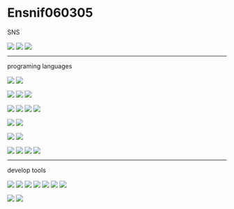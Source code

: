 <!--
**ensnif060305/ensnif060305** is a ✨ _special_ ✨ repository because its `README.md` (this file) appears on your GitHub profile.

Here are some ideas to get you started:3178C6

- 🔭 I’m currently working on ...
- 🌱 I’m currently learning ...
- 👯 I’m looking to collaborate on ...
- 🤔 I’m looking for help with ...
- 💬 Ask me about ...
- 📫 How to reach me: ...
- 😄 Pronouns: ...
- ⚡ Fun fact: ...
-->


<h1>Ensnif060305</h1>

<p>SNS</p>

<a href="https://instagram.com/___jm.s.h___/"><img align="center" src="https://img.shields.io/badge/-Instagram-E4405F?logo=Instagram&logoColor=white&style=flat"/></a>    <a href="https://www.facebook.com/profile.php?id=100018083712784"><img align="center" src="https://img.shields.io/badge/-Facebook-1877F2?logo=Facebook&logoColor=white&style=flat"/></a>  <a href="#"><img align="center" src="https://img.shields.io/badge/-Discord-5865F2?logo=Discord&logoColor=white&style=flat"/></a>

<hr size="1px">

<p>programing languages</p>


<a href="#"><img align="center" src="https://img.shields.io/badge/-React-61DAFB?logo=React&logoColor=white&style=flat"/></a> <a href="#"><img align="center" src="https://img.shields.io/badge/-React_Native-61DAFB?logo=React&logoColor=white&style=flat"/></a>


<a href="#"><img align="center" src="https://img.shields.io/badge/-Typescript-3178C6?logo=Typescript&logoColor=white&style=flat"/></a> <a href="#"><img align="center" src="https://img.shields.io/badge/-Javascript-F7DF1E?logo=Javascript&logoColor=white&style=flat"/></a> <a href="#"><img align="center" src="https://img.shields.io/badge/-Golang-00ADD8?logo=Go&logoColor=white&style=flat"/></a>


<a href="#"><img align="center" src="https://img.shields.io/badge/-HTML5-E34F26?logo=html5&logoColor=white&style=flat"/></a> <a href="#"><img align="center" src="https://img.shields.io/badge/-CSS3-1572B6?logo=css3&logoColor=white&style=flat"/></a> <a href="#"><img align="center" src="https://img.shields.io/badge/-Sass-CC6699?logo=Sass&logoColor=white&style=flat"/></a> <a href="#"><img align="center" src="https://img.shields.io/badge/-Styled_Components-DB7093?logo=styled-components&logoColor=white&style=flat"/></a>


<a href="#"><img align="center" src="https://img.shields.io/badge/-node.js-339933?logo=node.js&logoColor=white&style=flat"/></a> <a href="#"><img align="center" src="https://img.shields.io/badge/-Express.js-00000?logo=Express&logoColor=white&style=flat"/></a>


<a href="#"><img align="center" src="https://img.shields.io/badge/-Yarn-2C8EBB?logo=yarn&logoColor=white&style=flat"/></a> <a href="#"><img align="center" src="https://img.shields.io/badge/-NPM-CB3837?logo=npm&logoColor=white&style=flat"/></a>


<a href="#"><img align="center" src="https://img.shields.io/badge/-C-A8B9CC?logo=c&logoColor=white&style=flat"/></a> <a href="#"><img align="center" src="https://img.shields.io/badge/-C++-00599C?logo=cplusplus&logoColor=white&style=flat"/></a> <a href="#"><img align="center" src="https://img.shields.io/badge/-Python-3776AB?logo=python&logoColor=white&style=flat"/></a>  <a href="#"><img align="center" src="https://img.shields.io/badge/Java-007396?style=flat-square&logo=java&logoColor=black"/></a>


<hr size="1px"/>

<p>develop tools</p>


<a href="#"><img align="center" src="https://img.shields.io/badge/-Vscode-007ACC?logo=Visual Studio Code&logoColor=white&style=flat"/></a>  <a href="#"><img align="center" src="https://img.shields.io/badge/-Webstorm-000000?logo=Webstorm&logoColor=white&style=flat"/></a> <a href="#"><img align="center" src="https://img.shields.io/badge/-Goland-00000?logo=Goland&logoColor=white&style=flat"/></a>  <a href="#"><img align="center" src="https://img.shields.io/badge/-Visual Studio 2022-5C2D91?logo=Visual studio&logoColor=white&style=flat"/></a>  <a href="#"><img align="center" src="https://img.shields.io/badge/-Intellij-000000?logo=Intellij IDEA&logoColor=white&style=flat"/></a>  <a href="#"><img align="center" src="https://img.shields.io/badge/-Webstorm-000000?logo=Webstorm&logoColor=white&style=flat"/></a> <a href="#"><img align="center" src="https://img.shields.io/badge/-Pycharm-00000?logo=Pycharm&logoColor=white&style=flat"/></a>


<a href="#"><img align="center" src="https://img.shields.io/badge/-Adobe_XD-FF61F6?logo=adobe xd&logoColor=white&style=flat"/></a> <a href="#"><img align="center" src="https://img.shields.io/badge/-Figma-F24E1E?logo=figma&logoColor=white&style=flat"/></a>

